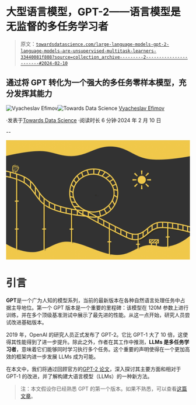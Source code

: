 # 大型语言模型，GPT-2——语言模型是无监督的多任务学习者

> 原文：[`towardsdatascience.com/large-language-models-gpt-2-language-models-are-unsupervised-multitask-learners-33440081f808?source=collection_archive---------2-----------------------#2024-02-10`](https://towardsdatascience.com/large-language-models-gpt-2-language-models-are-unsupervised-multitask-learners-33440081f808?source=collection_archive---------2-----------------------#2024-02-10)

## 通过将 GPT 转化为一个强大的多任务零样本模型，充分发挥其能力

[](https://medium.com/@slavahead?source=post_page---byline--33440081f808--------------------------------)![Vyacheslav Efimov](https://medium.com/@slavahead?source=post_page---byline--33440081f808--------------------------------)[](https://towardsdatascience.com/?source=post_page---byline--33440081f808--------------------------------)![Towards Data Science](https://towardsdatascience.com/?source=post_page---byline--33440081f808--------------------------------) [Vyacheslav Efimov](https://medium.com/@slavahead?source=post_page---byline--33440081f808--------------------------------)

·发表于[Towards Data Science](https://towardsdatascience.com/?source=post_page---byline--33440081f808--------------------------------) ·阅读时长 6 分钟·2024 年 2 月 10 日

--

![](img/a63584ba23ef556365a591a63499b5af.png)

# 引言

**GPT**是一个广为人知的模型系列，当前的最新版本在各种自然语言处理任务中占据主导地位。第一个 GPT 版本是一个重要的里程碑：该模型在 120M 参数上进行训练，并在多个顶级基准测试中展示了最先进的性能。从这一点开始，研究人员尝试改进基础版本。

2019 年，OpenAI 的研究人员正式发布了 GPT-2。它比 GPT-1 大了 10 倍，这使得其性能得到了进一步提升。除此之外，作者在其工作中推测，**LLMs 是多任务学习者**，意味着它们能够同时学习执行多个任务。这个重要的声明使得在一个更加高效的框架内进一步发展 LLMs 成为可能。

在本文中，我们将通过回顾官方的[GPT-2 论文](https://d4mucfpksywv.cloudfront.net/better-language-models/language_models_are_unsupervised_multitask_learners.pdf)，深入探讨其主要方面和相对于 GPT-1 的改进，并了解构建大语言模型（LLMs）的一种新方法。

> 注：本文假设你已经熟悉 GPT 的第一个版本。如果不熟悉，可以查看[这篇文章](https://medium.com/towards-data-science/large-language-models-gpt-1-generative-pre-trained-transformer-7b895f296d3b)。
